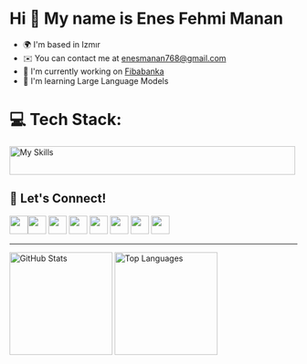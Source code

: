# Hi 👋 My name is Enes Fehmi Manan

+ 🌍 I'm based in Izmır
+ ✉️ You can contact me at [enesmanan768@gmail.com](mailto:enesmanan768@gmail.com)
+ 🔭 I'm currently working on [Fibabanka](https://www.fibabanka.com.tr/)
+ 🧠 I'm learning Large Language Models

# 💻 Tech Stack:
<img src="https://skillicons.dev/icons?i=linux,py,aws,vscode,docker,git,postgres,mongodb,sklearn,tensorflow,pytorch,flask" alt="My Skills" width="500" height="50">

## 🔗 Let's Connect!
<p align="left">
<a href="https://linkedin.com/in/enesfehmimanan" target="_blank" rel="noreferrer"><img src="https://raw.githubusercontent.com/maurodesouza/profile-readme-generator/master/src/assets/icons/social/linkedin/default.svg" width="32" height="32" /></a><a href="https://twitter.com/enesfehmimanan" target="_blank" rel="noreferrer"><img src="https://raw.githubusercontent.com/hussainweb/hussainweb/main/icons/twitter.png" width="32" height="32" /></a>
<a href="https://www.youtube.com/playlist?list=PLBXNZJG081DUbMjKT7jIRd46aWnCo0aXC" target="_blank" rel="noreferrer"><img src="https://raw.githubusercontent.com/rahuldkjain/github-profile-readme-generator/master/src/images/icons/Social/youtube.svg" width="32" height="32" /></a>
<a href="https://medium.com/@enesmanan768" target="_blank" rel="noreferrer"><img src="https://raw.githubusercontent.com/rahuldkjain/github-profile-readme-generator/master/src/images/icons/Social/medium.svg" width="32" height="32" /></a>
<a href="https://www.kaggle.com/enesfehmimanan" target="_blank" rel="noreferrer"><img src="https://cdn4.iconfinder.com/data/icons/logos-and-brands/512/189_Kaggle_logo_logos-512.png" width="32" height="32" /></a>
<a href="https://huggingface.co/enesmanan" target="_blank" rel="noreferrer"><img src="https://huggingface.co/front/assets/huggingface_logo-noborder.svg" width="32" height="32" /></a>
<a href="https://leetcode.com/enesmanan/" target="_blank" rel="noreferrer"><img src="https://raw.githubusercontent.com/rahuldkjain/github-profile-readme-generator/master/src/images/icons/Social/leet-code.svg" width="32" height="32" /></a>
<a href="https://www.hackerrank.com/profile/enesmanan768" target="_blank" rel="noreferrer"><img src="https://raw.githubusercontent.com/rahuldkjain/github-profile-readme-generator/master/src/images/icons/Social/hackerrank.svg" width="32" height="32" /></a>
</p>

----------

<p>
 <img height="180em" src="https://github-readme-stats.vercel.app/api?username=enesmanan&show_icons=true&theme=nightowl&hide_border=false" alt="GitHub Stats" />
 <img height="180em" src="https://github-readme-stats.vercel.app/api/top-langs/?username=enesmanan&layout=compact&theme=nightowl&hide_border=false&langs_count=8" alt="Top Languages" />
</p>


